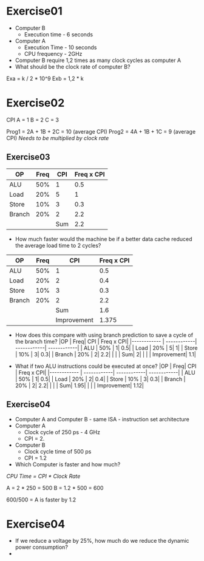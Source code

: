 # Exercise01

* Computer B
	* Execution time - 6 seconds
* Computer A
	* Execution Time - 10 seconds
	* CPU frequency - 2GHz
* Computer B require 1,2 times as many clock cycles as computer A
* What should be the clock rate of computer B?

Exa = k / 2 * 10^9
Exb = 1,2 * k


# Exercise02

CPI
A = 1
B = 2
C = 3

Prog1 = 2A +  1B + 2C =  10 (average CPI)
Prog2 = 4A + 1B + 1C  =  9  (average CPI)
*Needs to be multiplied by clock rate*

## Exercise03


|OP | Freq| CPI | Freq x CPI|
|------------ | ------------|  ------------|  ------------| 
| ALU | 50% |  1|  0.5| 
| Load | 20% |  5|  1| 
| Store | 10% |  3|  0.3|
| Branch | 20% |  2|  2.2|
| | |  Sum|  2.2| 

* How much faster would the machine be if a better data cache reduced the average load time to 2 cycles?

|OP | Freq| CPI | Freq x CPI|
|------------ | ------------|  ------------|  ------------| 
| ALU | 50% |  1|  0.5| 
| Load | 20% |  2|  0.4| 
| Store | 10% |  3|  0.3|
| Branch | 20% |  2|  2.2|
| | |  Sum|  1.6| 
| | |  Improvement|  1.375| 


* How does this compare with using branch prediction to save a cycle of the branch time?
|OP | Freq| CPI | Freq x CPI|
|------------ | ------------|  ------------|  ------------| 
| ALU | 50% |  1|  0.5| 
| Load | 20% |  5|  1| 
| Store | 10% |  3|  0.3|
| Branch | 20% |  2|  2.2|
| | |  Sum|  2| 
| | |  Improvement|  1.1| 

* What if two ALU instructions could be executed at once?
|OP | Freq| CPI | Freq x CPI|
|------------ | ------------|  ------------|  ------------| 
| ALU | 50% |  1|  0.5| 
| Load | 20% |  2|  0.4| 
| Store | 10% |  3|  0.3|
| Branch | 20% |  2|  2.2|
| | |  Sum|  1.95| 
| | |  Improvement|  1.12| 


## Exercise04
* Computer A and Computer B - same ISA - instruction set architecture
* Computer A
	* Clock cycle of 250 ps - 4 GHz
	* CPI = 2.
* Computer B
	* Clock cycle time of 500 ps
	* CPI = 1.2
* Which Computer is faster and how much?

*CPU Time = CPI * Clock Rate*

A =  2 * 250 = 500 
B = 1.2 * 500 = 600

600/500 = A is faster by 1.2


# Exercise04
* If we reduce a voltage by 25%, how much do we reduce the dynamic power consumption?
* 
